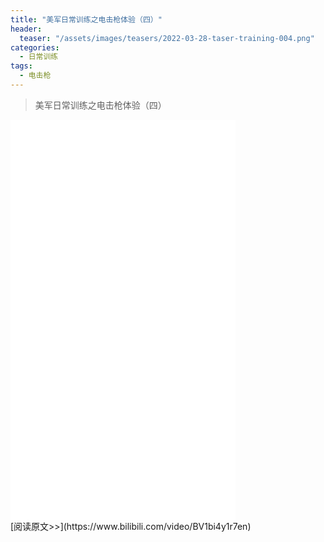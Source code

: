 ```yaml
---
title: "美军日常训练之电击枪体验（四）"
header:
  teaser: "/assets/images/teasers/2022-03-28-taser-training-004.png"
categories:
  - 日常训练
tags:
  - 电击枪
---
```


>美军日常训练之电击枪体验（四）

<iframe width="360px" height="640px" src="//player.bilibili.com/player.html?aid=552359573&bvid=BV1bi4y1r7en&cid=550442486&page=1" scrolling="no" border="0" frameborder="no" framespacing="0" allowfullscreen="true"> </iframe>
<br/>
[阅读原文>>](https://www.bilibili.com/video/BV1bi4y1r7en)
